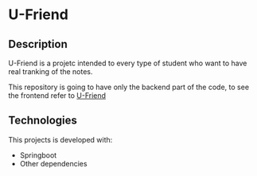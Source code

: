 # U-Friend

## Description

U-Friend is a projetc intended to every type of student who want to have real tranking of the notes.

This repository is going to have only the backend part of the code, to see the frontend refer to [U-Friend](https://github.com/construccion-apps-empresariales/u-friend-frontend)

## Technologies

This projects is developed with:

* Springboot
* Other dependencies

